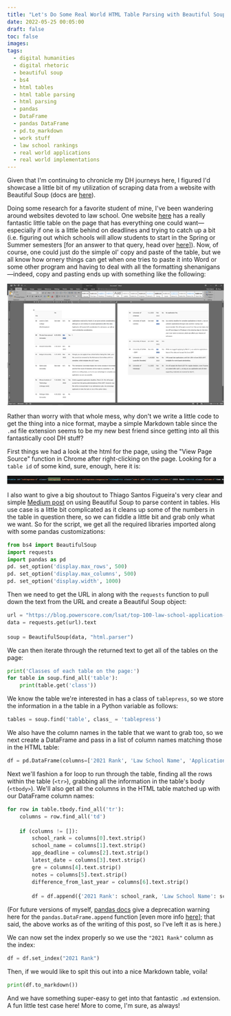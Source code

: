 ```yaml
---
title: "Let's Do Some Real World HTML Table Parsing with Beautiful Soup!"
date: 2022-05-25 00:05:00
draft: false
toc: false
images:
tags:
  - digital humanities
  - digital rhetoric
  - beautiful soup
  - bs4
  - html tables
  - html table parsing
  - html parsing
  - pandas
  - DataFrame
  - pandas DataFrame
  - pd.to_markdown
  - work stuff
  - law school rankings
  - real world applications
  - real world implementations
---
```


Given that I'm continuing to chronicle my DH journeys here, I figured I'd showcase a little bit of my utilization of scraping data from a website with Beautiful Soup (docs are [here](https://beautiful-soup-4.readthedocs.io/en/latest/)). 

Doing some research for a favorite student of mine, I've been wandering around websites devoted to law school. One website [here](https://blog.powerscore.com/lsat/top-100-law-school-application-deadlines-2022-edition/) has a really fantastic little table on the page that has everything one could want—especially if one is a little behind on deadlines and trying to catch up a bit (i.e. figuring out which schools will allow students to start in the Spring or Summer semesters [for an answer to that query, head over [here](https://blog.powerscore.com/lsat/bid-153623-which-law-schools-offer-spring-and-summer-starts/)]). Now, of course, one could just do the simple ol' copy and paste of the table, but we all know how ornery things can get when one tries to paste it into Word or some other program and having to deal with all the formatting shenanigans—indeed, copy and pasting ends up with something like the following:

![Copy and Pasting HMTL table data into Microsoft Word](/images/imgforblogposts/post_12/copy_and_pasting_html_tables.png)

Rather than worry with that whole mess, why don't we write a little code to get the thing into a nice format, maybe a simple Markdown table since the ```.md``` file extension seems to be my new best friend since getting into all this fantastically cool DH stuff?

First things we had a look at the html for the page, using the "View Page Source" function in Chrome after right-clicking on the page. Looking for a ```table id``` of some kind, sure, enough, here it is:

![HTML table code](static/images/imgforblogposts/post_12/inspecting_the_html.png)

I also want to give a big shoutout to Thiago Santos Figueira's very clear and simple [Medium post](https://medium.com/geekculture/web-scraping-tables-in-python-using-beautiful-soup-8bbc31c5803e) on using Beautiful Soup to parse content in tables. His use case is a little bit complicated as it cleans up some of the numbers in the table in question there, so we can fiddle a little bit and grab only what we want. So for the script, we get all the required libraries imported along with some pandas customizations:

``` python
from bs4 import BeautifulSoup
import requests
import pandas as pd
pd. set_option('display.max_rows', 500)
pd. set_option('display.max_columns', 500)
pd. set_option('display.width', 1000)
```

Then we need to get the URL in along with the ```requests``` function to pull down the text from the URL and create a Beautiful Soup object:

``` python
url = "https://blog.powerscore.com/lsat/top-100-law-school-application-deadlines-2022-edition/"
data = requests.get(url).text

soup = BeautifulSoup(data, "html.parser")
```

We can then iterate through the returned text to get all of the tables on the page:

``` python
print('Classes of each table on the page:')
for table in soup.find_all('table'):
    print(table.get('class'))
```

We know the table we're interested in has a class of ```tablepress```, so we store the information in a the table in a Python variable as follows:

``` python
tables = soup.find('table', class_ = 'tablepress')
``` 

We also have the column names in the table that we want to grab too, so we next create a DataFrame and pass in a list of column names matching those in the HTML table:

``` python 
df = pd.DataFrame(columns=['2021 Rank', 'Law School Name', 'Application Deadline', 'Latest Acceptable LSAT', 'Accept the GRE?', 'Notes from the University', 'Difference from last cycle'])
```

Next we'll fashion a for loop to run through the table, finding all the rows within the table (```<tr>```), grabbing all the information in the table's body (```<tbody>```). We'll also get all the columns in the HTML table matched up with our DataFrame column names:

``` python
for row in table.tbody.find_all('tr'):
    columns = row.find_all('td')
    
    if (columns != []):
        school_rank = columns[0].text.strip()
        school_name = columns[1].text.strip()
        app_deadline = columns[2].text.strip()
        latest_date = columns[3].text.strip()
        gre = columns[4].text.strip()
        notes = columns[5].text.strip()
        difference_from_last_year = columns[6].text.strip()
        
        df = df.append({'2021 Rank': school_rank, 'Law School Name': school_name, 'Application Deadline': app_deadline, 'Latest Acceptable LSAT': latest_date, 'Accept the GRE?': gre, 'Notes from the University': notes, 'Difference from last cycle': difference_from_last_year}, ignore_index=True)
```

(For future versions of myself, [pandas docs](https://pandas.pydata.org/docs/reference/api/pandas.DataFrame.append.html#pandas.DataFrame.append) give a deprecation warning here for the ```pandas.DataFrame.append``` function [even more info [here](https://pandas.pydata.org/docs/whatsnew/v1.4.0.html#whatsnew-140-deprecations-frame-series-append)]; that said, the above works as of the writing of this post, so I've left it as is here.) 

We can now set the index properly so we use the ```"2021 Rank"``` column as the index:

``` python 
df = df.set_index("2021 Rank")
```
Then, if we would like to spit this out into a nice Markdown table, voila!

``` python 
print(df.to_markdown())
```

And we have something super-easy to get into that fantastic ```.md``` extension. A fun little test case here! More to come, I'm sure, as always!











